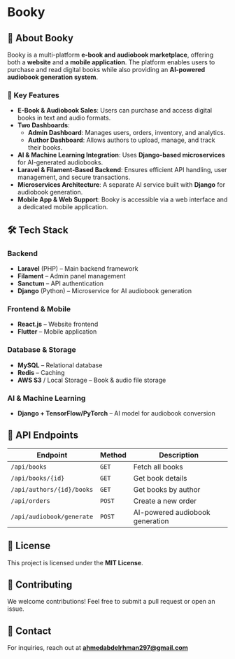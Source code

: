 # Booky

## 📖 About Booky
Booky is a multi-platform **e-book and audiobook marketplace**, offering both a **website** and a **mobile application**. The platform enables users to purchase and read digital books while also providing an **AI-powered audiobook generation system**.

### 🚀 Key Features
- **E-Book & Audiobook Sales**: Users can purchase and access digital books in text and audio formats.
- **Two Dashboards**:
  - **Admin Dashboard**: Manages users, orders, inventory, and analytics.
  - **Author Dashboard**: Allows authors to upload, manage, and track their books.
- **AI & Machine Learning Integration**: Uses **Django-based microservices** for AI-generated audiobooks.
- **Laravel & Filament-Based Backend**: Ensures efficient API handling, user management, and secure transactions.
- **Microservices Architecture**: A separate AI service built with **Django** for audiobook generation.
- **Mobile App & Web Support**: Booky is accessible via a web interface and a dedicated mobile application.

## 🛠️ Tech Stack
### **Backend**
- **Laravel** (PHP) – Main backend framework
- **Filament** – Admin panel management
- **Sanctum** – API authentication
- **Django** (Python) – Microservice for AI audiobook generation

### **Frontend & Mobile**
- **React.js** – Website frontend
- **Flutter** – Mobile application

### **Database & Storage**
- **MySQL** – Relational database
- **Redis** – Caching
- **AWS S3** / Local Storage – Book & audio file storage

### **AI & Machine Learning**
- **Django + TensorFlow/PyTorch** – AI model for audiobook conversion





## 📌 API Endpoints
| Endpoint                      | Method | Description |
|--------------------------------|--------|-------------|
| `/api/books`                  | `GET`  | Fetch all books |
| `/api/books/{id}`             | `GET`  | Get book details |
| `/api/authors/{id}/books`     | `GET`  | Get books by author |
| `/api/orders`                 | `POST` | Create a new order |
| `/api/audiobook/generate`     | `POST` | AI-powered audiobook generation |

## 📜 License
This project is licensed under the **MIT License**.

## 🤝 Contributing
We welcome contributions! Feel free to submit a pull request or open an issue.

## 📧 Contact
For inquiries, reach out at **ahmedabdelrhman297@gmail.com** 


